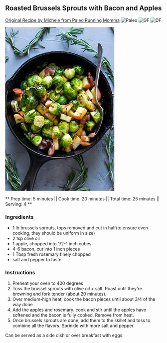 ## Roasted Brussels Sprouts with Bacon and Apples

[Original Recipe by Michele from Paleo Running Momma](https://www.paleorunningmomma.com/paleo-roasted-brussels-sprouts-whole30/)
![Paleo](https://img.shields.io/badge/-Paleo-blueviolet.svg)
![GF](https://img.shields.io/badge/-Gluten--free-yellow.svg)
![DF](https://img.shields.io/badge/-Dairy--free-blue.svg)

![Picture](../img/brussel_sprouts_bacon_apples.jpg)

** Prep time: 5 minutes || Cook time: 20 minutes || Total time: 25 minutes || Serving: 4 **

### Ingredients

- 1 lb brussels sprouts, tops removed and cut in half(to ensure even cooking, they should be uniform in size)
- 2 tsp olive oil
- 1 apple, chopped into 1/2-1 inch cubes
- 4-6 bacon, cut into 1 inch pieces
- 1 Tbsp fresh rosemary finely chopped
- salt and pepper to taste

### Instructions

1. Preheat your oven to 400 degrees
2. Toss the brussel sprouts with olive oil + salt. Roast until they're browning and fork tender (about 20 minutes).
3. Over medium-high heat, cook the bacon pieces until about 3/4 of the way done 
4. Add the apples and rosemary. cook and stir until the apples have softened and the bacon is fully cooked. Remove from heat.
5. Once brussels sprouts are done, add them to the skillet and toss to combine all the flavors. Sprinkle with more salt and pepper. 

Can be served as a side dish or over breakfast with eggs.
